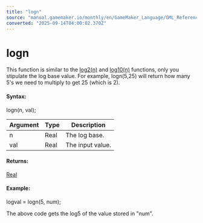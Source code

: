 ```yaml
---
title: "logn"
source: "manual.gamemaker.io/monthly/en/GameMaker_Language/GML_Reference/Maths_And_Numbers/Number_Functions/logn.htm"
converted: "2025-09-14T04:00:02.370Z"
---
```


# logn

This function is similar to the [log2(n)](log2.md) and [log10(n)](log10.md) functions, only you stipulate the log base value. For example, logn(5,25) will return how many 5's we need to multiply to get 25 (which is 2).

#### Syntax:

logn(n, val);

| Argument | Type | Description |
| --- | --- | --- |
| n | Real | The log base. |
| val | Real | The input value. |

#### Returns:

[Real](../../../GML_Overview/Data_Types.md)

#### Example:

logval = logn(5, num);

The above code gets the log5 of the value stored in "num".